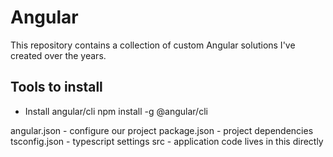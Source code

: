 # Angular
This repository contains a collection of custom Angular solutions I've created over the years.

## Tools to install

- Install angular/cli
npm install -g @angular/cli

angular.json - configure our project
package.json - project dependencies
tsconfig.json - typescript settings
src - application code lives in this directly